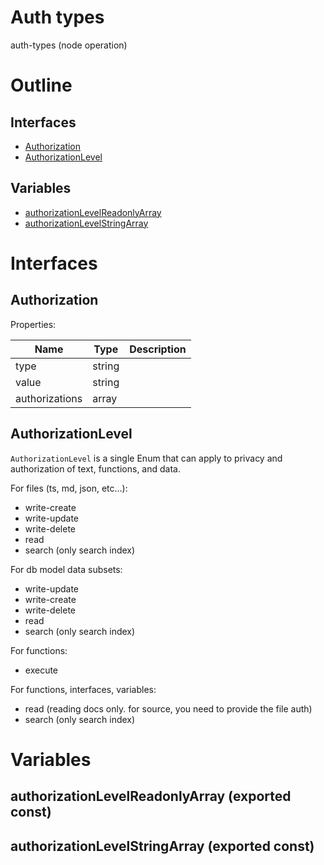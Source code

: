 # Auth types

auth-types (node operation)



# Outline

## Interfaces

- [Authorization](#authorization)
- [AuthorizationLevel](#authorizationlevel)

## Variables

- [authorizationLevelReadonlyArray](#authorizationlevelreadonlyarray)
- [authorizationLevelStringArray](#authorizationlevelstringarray)



# Interfaces

## Authorization

Properties: 

 | Name | Type | Description |
|---|---|---|
| type  | string |  |
| value  | string |  |
| authorizations  | array |  |



## AuthorizationLevel

`AuthorizationLevel` is a single Enum that can apply to privacy and authorization of text, functions, and data.

For files (ts, md, json, etc...):

- write-create
- write-update
- write-delete
- read
- search (only search index)

For db model data subsets:

- write-update
- write-create
- write-delete
- read
- search (only search index)

For functions:
- execute

For functions, interfaces, variables:

- read (reading docs only. for source, you need to provide the file auth)
- search (only search index)







# Variables

## authorizationLevelReadonlyArray (exported const)

## authorizationLevelStringArray (exported const)

